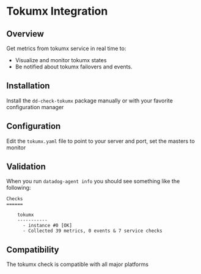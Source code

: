 # Tokumx Integration

## Overview

Get metrics from tokumx service in real time to:

* Visualize and monitor tokumx states
* Be notified about tokumx failovers and events.

## Installation

Install the `dd-check-tokumx` package manually or with your favorite configuration manager

## Configuration

Edit the `tokumx.yaml` file to point to your server and port, set the masters to monitor

## Validation

When you run `datadog-agent info` you should see something like the following:

    Checks
    ======

        tokumx
        -----------
          - instance #0 [OK]
          - Collected 39 metrics, 0 events & 7 service checks

## Compatibility

The tokumx check is compatible with all major platforms
